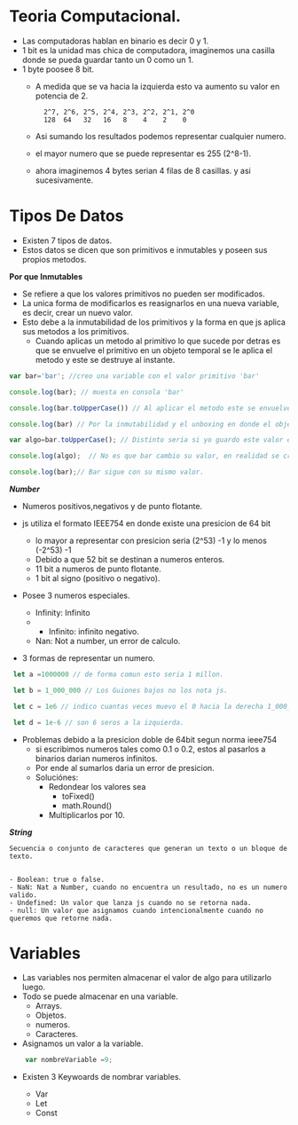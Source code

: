 # Teoria Computacional.
- Las computadoras hablan en binario es decir 0 y 1.
- 1 bit es la unidad mas chica de computadora, imaginemos una casilla donde se pueda guardar tanto un 0 como un 1.
- 1 byte poosee 8 bit.
    - A medida que se va hacia la izquierda esto va aumento su valor en potencia de 2.

            2^7, 2^6, 2^5, 2^4, 2^3, 2^2, 2^1, 2^0
            128  64   32   16   8    4    2    0

    - Asi sumando los resultados podemos representar cualquier numero.
    - el mayor numero que se puede representar es 255 (2^8-1).
    - ahora imaginemos 4 bytes serian 4 filas de 8 casillas. y asi sucesivamente.


# Tipos De Datos

- Existen 7 tipos de datos.
- Estos datos se dicen que son primitivos e inmutables y poseen sus propios metodos.

**Por que Inmutables**

- Se refiere a que los valores primitivos no pueden ser modificados.
- La unica forma de modificarlos es reasignarlos en una nueva variable, es decir, crear un nuevo valor.
- Esto debe a la inmutabilidad de los primitivos y la forma en que js aplica sus metodos a los primitivos.
    - Cuando aplicas un metodo al primitivo lo que sucede por detras es que se envuelve el primitivo en un objeto temporal se le aplica el metodo y este se destruye al instante.

```js
var bar='bar'; //creo una variable con el valor primitivo 'bar'

console.log(bar); // muesta en consola 'bar'

console.log(bar.toUpperCase()) // Al aplicar el metodo este se envuelve en un objeto se aplica y se destruye 'BAR' 

console.log(bar) // Por la inmutabilidad y el unboxing en donde el objeto temporal se destruye estos cambios no persevarn

var algo=bar.toUpperCase(); // Distinto seria si yo guardo este valor en una nueva variable.

console.log(algo);  // No es que bar cambio su valor, en realidad se creo una copia del mismo y se le aplico el metodo.

console.log(bar);// Bar sigue con su mismo valor.
```

***Number***

- Numeros positivos,negativos y de punto flotante.
- js utiliza el formato IEEE754 en donde existe una presicion de 64 bit 
    - lo mayor a representar con presicion seria (2^53) -1 y lo menos (-2^53) -1
    - Debido a que 52 bit se destinan a numeros enteros.
    - 11 bit a numeros de punto flotante. 
    - 1 bit al signo (positivo o negativo). 

- Posee 3 numeros especiales.
    - Infinity: Infinito
    - - Infinito: infinito negativo.
    - Nan: Not a number, un error de calculo.

- 3 formas de representar un numero. 

```js
 let a =1000000 // de forma comun esto seria 1 millon.

 let b = 1_000_000 // Los Guiones bajos no los nota js.

 let c = 1e6 // indico cuantas veces muevo el 0 hacia la derecha 1_000_000

 let d = 1e-6 // son 6 seros a la izquierda.
``` 

- Problemas debido a la presicion doble de 64bit segun norma ieee754
    - si escribimos numeros tales como 0.1 o 0.2, estos al pasarlos a binarios darian numeros infinitos.
    - Por ende al sumarlos daria un error de presicion.
    - Soluciónes:
        - Redondear los valores sea
            - toFixed()
            - math.Round()
        - Multiplicarlos por 10.


***String***

    Secuencia o conjunto de caracteres que generan un texto o un bloque de texto.


    - Boolean: true o false.
    - NaN: Nat a Number, cuando no encuentra un resultado, no es un numero valido.
    - Undefined: Un valor que lanza js cuando no se retorna nada.
    - null: Un valor que asignamos cuando intencionalmente cuando no queremos que retorne nada.

# Variables
- Las variables nos permiten almacenar el valor de algo para utilizarlo luego.
- Todo se puede almacenar en una variable.
    - Arrays.
    - Objetos.
    - numeros.
    - Caracteres.
- Asignamos un valor a la variable.

```js
    var nombreVariable =9;
```
- Existen 3 Keywoards de nombrar variables.

    - Var
    - Let
    - Const